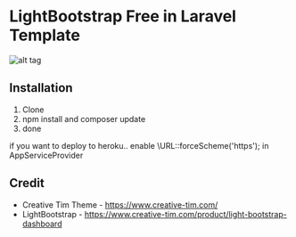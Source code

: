 # LightBootstrap Free in Laravel Template

![alt tag](https://s3.amazonaws.com/creativetim_bucket/products/32/original/opt_lbd_thumbnail.jpg?1440064723)

## Installation
1. Clone
2. npm install and composer update
3. done

if you want to deploy to heroku.. enable \URL::forceScheme('https'); in AppServiceProvider

## Credit 
- Creative Tim Theme - https://www.creative-tim.com/
- LightBootstrap - https://www.creative-tim.com/product/light-bootstrap-dashboard
